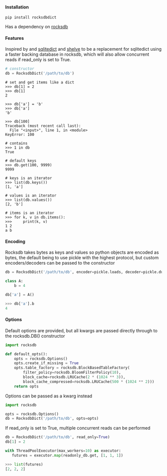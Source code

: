 #### Installation
```
pip install rocksdbdict
```

Has a dependency on [rocksdb](https://github.com/facebook/rocksdb)

#### Features

Inspired by and [sqlitedict](https://pypi.org/project/sqlitedict/) and [shelve](https://docs.python.org/3/library/shelve.html) to be a replacement for sqlitedict using a faster backing database in rocksdb, which will also allow concurrent reads if read_only is set to True.

```python
# constructor
db = RocksdbDict('/path/to/db')
```

```
# set and get items like a dict
>>> db[1] = 2
>>> db[1]
2

>>> db['a'] = 'b'
>>> db['a']
'b'

>>> db[100]
Traceback (most recent call last):
  File "<input>", line 1, in <module>
KeyError: 100

# contains
>>> 1 in db
True

# default keys
>>> db.get(100, 9999)
9999

# keys is an iterator
>>> list(db.keys())
[1, 'a']

# values is an iterator
>>> list(db.values())
[2, 'b']

# items is an iterator
>>> for k, v in db.items():
>>>     print(k, v)
1 2
a b
```

#### Encoding

Rocksdb takes bytes as keys and values so python objects are encoded as bytes, the default being to use pickle with the highest protocol, but custom encoders/decoders can be passed to the constructor

```python
db = RocksdbDict('/path/to/db', encoder=pickle.loads, decoder=pickle.dumps)

class A:
    b = 4

db['a'] = A()

>>> db['a'].b
4
```

#### Options

Default options are provided, but all kwargs are passed directly through to the rocksdb.DB() constructor

```python
import rocksdb

def default_opts():
    opts = rocksdb.Options()
    opts.create_if_missing = True
    opts.table_factory = rocksdb.BlockBasedTableFactory(
        filter_policy=rocksdb.BloomFilterPolicy(10),
        block_cache=rocksdb.LRUCache(2 * (1024 ** 3)),
        block_cache_compressed=rocksdb.LRUCache(500 * (1024 ** 2)))
    return opts
```

Options can be passed as a kwarg instead

```python
import rocksdb

opts = rocksdb.Options()
db = RocksdbDict('/path/to/db', opts=opts)
```

If read_only is set to True, multiple concurrent reads can be performed
```python
db = RocksdbDict('/path/to/db', read_only=True)
db[1] = 2

with ThreadPoolExecutor(max_workers=10) as executor:
   futures = executor.map(readonly_db.get, [1, 1, 1])

>>> list(futures)
[2, 2, 2]
```




